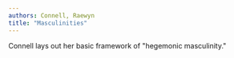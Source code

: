 ```yaml
---
authors: Connell, Raewyn
title: "Masculinities"
---
```


Connell lays out her basic framework of "hegemonic masculinity."

